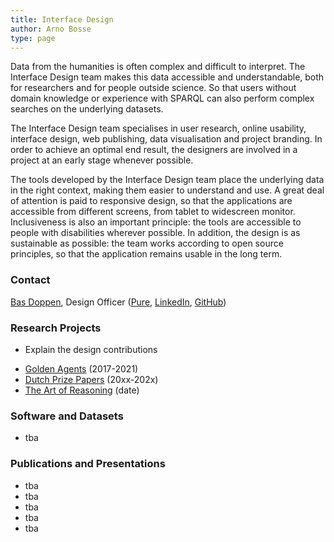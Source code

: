 ```yaml
---
title: Interface Design
author: Arno Bosse
type: page
---
```

Data from the humanities is often complex and difficult to interpret. The Interface Design team makes this data accessible and understandable, both for researchers and for people outside science. So that users without domain knowledge or experience with SPARQL can also perform complex searches on the underlying datasets.

The Interface Design team specialises in user research, online usability, interface design, web publishing, data visualisation and project branding. In order to achieve an optimal end result, the designers are involved in a project at an early stage whenever possible.

The tools developed by the Interface Design team place the underlying data in the right context, making them easier to understand and use. A great deal of attention is paid to responsive design, so that the applications are accessible from different screens, from tablet to widescreen monitor. Inclusiveness is also an important principle: the tools are accessible to people with disabilities wherever possible. In addition, the design is as sustainable as possible: the team works according to open source principles, so that the application remains usable in the long term.

### Contact

[Bas Doppen](mailto:bas.doppen@di.huc.knaw.nl), Design Officer ([Pure](https://pure.knaw.nl/portal/en/persons/bas-doppen/publications/), [LinkedIn](https://nl.linkedin.com/in/bas-doppen-b50a1931), [GitHub](https://github.com/Doppen))

### Research Projects

+ Explain the design contributions

- [Golden Agents](https://www.goldenagents.org/) (2017-2021)
- [Dutch Prize Papers](https://prizepapers.huygens.knaw.nl/) (20xx-202x)
- [The Art of Reasoning](https://art-of-reasoning.huygens.knaw.nl/) (date)

### Software and Datasets

- tba

### Publications and Presentations

- tba
- tba
- tba
- tba
- tba
